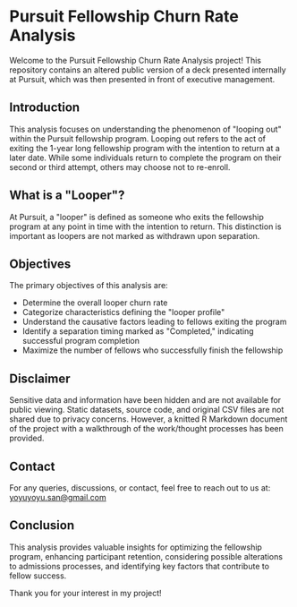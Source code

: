 # Pursuit Fellowship Churn Rate Analysis

Welcome to the Pursuit Fellowship Churn Rate Analysis project! This repository contains an altered public version of a deck presented internally at Pursuit, which was then presented in front of executive management. 

## Introduction

This analysis focuses on understanding the phenomenon of "looping out" within the Pursuit fellowship program. Looping out refers to the act of exiting the 1-year long fellowship program with the intention to return at a later date. While some individuals return to complete the program on their second or third attempt, others may choose not to re-enroll.

## What is a "Looper"?

At Pursuit, a "looper" is defined as someone who exits the fellowship program at any point in time with the intention to return. This distinction is important as loopers are not marked as withdrawn upon separation. 

## Objectives

The primary objectives of this analysis are:

- Determine the overall looper churn rate
- Categorize characteristics defining the "looper profile"
- Understand the causative factors leading to fellows exiting the program
- Identify a separation timing marked as "Completed," indicating successful program completion
- Maximize the number of fellows who successfully finish the fellowship

## Disclaimer

Sensitive data and information have been hidden and are not available for public viewing. Static datasets, source code, and original CSV files are not shared due to privacy concerns. However, a knitted R Markdown document of the project with a walkthrough of the work/thought processes has been provided.

## Contact

For any queries, discussions, or contact, feel free to reach out to us at: yoyuyoyu.san@gmail.com

## Conclusion

This analysis provides valuable insights for optimizing the fellowship program, enhancing participant retention, considering possible alterations to admissions processes, and identifying key factors that contribute to fellow success.

Thank you for your interest in my project!

